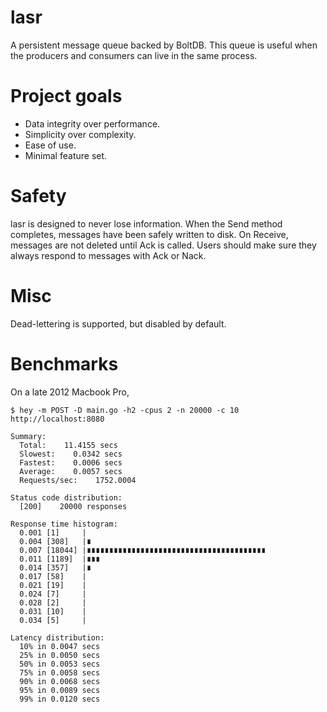 # lasr
A persistent message queue backed by BoltDB. This queue is useful when the producers and consumers can live in the same process.

Project goals
=============
  * Data integrity over performance.
  * Simplicity over complexity.
  * Ease of use.
  * Minimal feature set.

Safety
======
lasr is designed to never lose information. When the Send method completes, messages have been safely written to disk. On Receive, messages are not deleted until Ack is called. Users should make sure they always respond to messages with Ack or Nack.

Misc
====
Dead-lettering is supported, but disabled by default.

Benchmarks
==========

On a late 2012 Macbook Pro,

`$ hey -m POST -D main.go -h2 -cpus 2 -n 20000 -c 10 http://localhost:8080`

```
Summary:
  Total:    11.4155 secs
  Slowest:    0.0342 secs
  Fastest:    0.0006 secs
  Average:    0.0057 secs
  Requests/sec:    1752.0004

Status code distribution:
  [200]    20000 responses

Response time histogram:
  0.001 [1]     |
  0.004 [308]   |∎
  0.007 [18044] |∎∎∎∎∎∎∎∎∎∎∎∎∎∎∎∎∎∎∎∎∎∎∎∎∎∎∎∎∎∎∎∎∎∎∎∎∎∎∎∎
  0.011 [1189]  |∎∎∎
  0.014 [357]   |∎
  0.017 [58]    |
  0.021 [19]    |
  0.024 [7]     |
  0.028 [2]     |
  0.031 [10]    |
  0.034 [5]     |

Latency distribution:
  10% in 0.0047 secs
  25% in 0.0050 secs
  50% in 0.0053 secs
  75% in 0.0058 secs
  90% in 0.0068 secs
  95% in 0.0089 secs
  99% in 0.0120 secs
```
